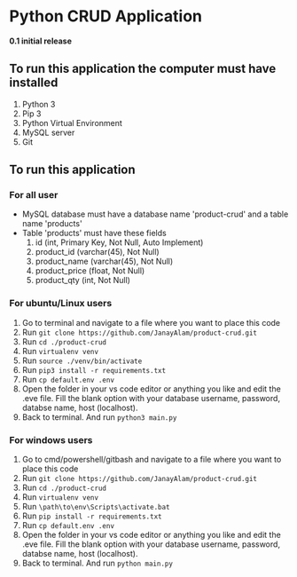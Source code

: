 # Python CRUD Application
**0.1 initial release**

## To run this application the computer must have installed
1. Python 3
2. Pip 3
3. Python Virtual Environment
4. MySQL server
5. Git

## To run this application

### For all user
- MySQL database must have a database name 'product-crud' and a table name 'products'
- Table 'products' must have these fields
    1. id (int, Primary Key, Not Null, Auto Implement)
    2. product_id (varchar(45), Not Null)
    3. product_name (varchar(45), Not Null)
    4. product_price (float, Not Null)
    5. product_qty (int, Not Null)

### For ubuntu/Linux users
1. Go to terminal and navigate to a file where you want to place this code
2. Run `git clone https://github.com/JanayAlam/product-crud.git`
3. Run `cd ./product-crud`
4. Run `virtualenv venv`
5. Run `source ./venv/bin/activate`
6. Run `pip3 install -r requirements.txt`
7. Run `cp default.env .env`
8. Open the folder in your vs code editor or anything you like and edit the .eve file. Fill the blank option with your database username, password, databse name, host (localhost).
9. Back to terminal. And run `python3 main.py`

### For windows users
1. Go to cmd/powershell/gitbash and navigate to a file where you want to place this code
2. Run `git clone https://github.com/JanayAlam/product-crud.git`
3. Run `cd ./product-crud`
4. Run `virtualenv venv`
5. Run `\path\to\env\Scripts\activate.bat`
6. Run `pip install -r requirements.txt`
7. Run `cp default.env .env`
8. Open the folder in your vs code editor or anything you like and edit the .eve file. Fill the blank option with your database username, password, databse name, host (localhost).
9. Back to terminal. And run `python main.py`